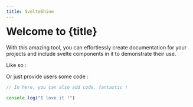 ```yaml
---
title: SvelteShine
---
```

<script>
  import Counter from "./Counter.svelte";
</script>

<h1 style="margin-top:0;">Welcome to {title}</h1>
<p class="text-lg">With this amazing tool, you can effortlessly create documentation for your projects and include svelte components in it to demonstrate their use.</p>

<p class="text-xl font-semibold">Like so :</p>

<Counter />


<p class="text-lg mt-8">Or just provide users some code :</p>

```js
// In here, you can also add code, fantastic !

console.log("I love it !")
```
